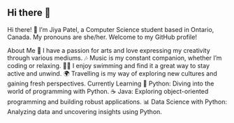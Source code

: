 ## Hi there 👋

<!--
**jiyab-patel/jiyab-patel** is a ✨ _special_ ✨ repository because its `README.md` (this file) appears on your GitHub profile.

Here are some ideas to get you started:

- 🔭 I’m currently working on ...
- 🌱 I’m currently learning ...
- 👯 I’m looking to collaborate on ...
- 🤔 I’m looking for help with ...
- 💬 Ask me about ...
- 📫 How to reach me: ...
- 😄 Pronouns: ...
- ⚡ Fun fact: ...
-->
Hi there! 👋
I’m Jiya Patel, a Computer Science student based in Ontario, Canada. My pronouns are she/her. Welcome to my GitHub profile!

About Me
🎨 I have a passion for arts and love expressing my creativity through various mediums.
🎶 Music is my constant companion, whether I’m coding or relaxing.
🏊‍♀️ I enjoy swimming and find it a great way to stay active and unwind.
🌍 Travelling is my way of exploring new cultures and gaining fresh perspectives.
Currently Learning
🐍 Python: Diving into the world of programming with Python.
☕ Java: Exploring object-oriented programming and building robust applications.
📊 Data Science with Python: Analyzing data and uncovering insights using Python.
